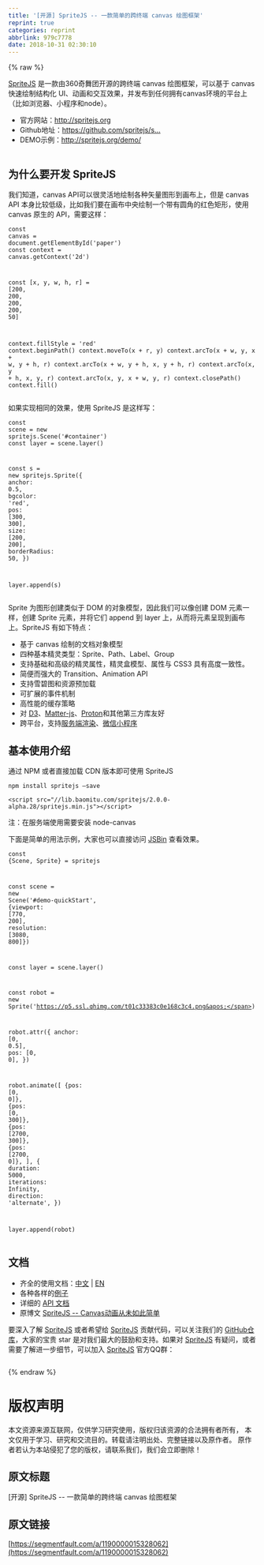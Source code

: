```yaml
---
title: '[开源] SpriteJS -- 一款简单的跨终端 canvas 绘图框架'
reprint: true
categories: reprint
abbrlink: 979c7778
date: 2018-10-31 02:30:10
---
```


{% raw %}
<p><a href="https://github.com/spritejs/spritejs" rel="nofollow noreferrer" target="_blank">SpriteJS</a> &#x662F;&#x4E00;&#x6B3E;&#x7531;360&#x5947;&#x821E;&#x56E2;&#x5F00;&#x6E90;&#x7684;&#x8DE8;&#x7EC8;&#x7AEF; canvas &#x7ED8;&#x56FE;&#x6846;&#x67B6;&#xFF0C;&#x53EF;&#x4EE5;&#x57FA;&#x4E8E; canvas &#x5FEB;&#x901F;&#x7ED8;&#x5236;&#x7ED3;&#x6784;&#x5316; UI&#x3001;&#x52A8;&#x753B;&#x548C;&#x4EA4;&#x4E92;&#x6548;&#x679C;&#xFF0C;&#x5E76;&#x53D1;&#x5E03;&#x5230;&#x4EFB;&#x4F55;&#x62E5;&#x6709;canvas&#x73AF;&#x5883;&#x7684;&#x5E73;&#x53F0;&#x4E0A;&#xFF08;&#x6BD4;&#x5982;&#x6D4F;&#x89C8;&#x5668;&#x3001;&#x5C0F;&#x7A0B;&#x5E8F;&#x548C;node&#xFF09;&#x3002;</p><ul><li>&#x5B98;&#x65B9;&#x7F51;&#x7AD9;&#xFF1A;<a href="http://spritejs.org" rel="nofollow noreferrer" target="_blank">http://spritejs.org</a></li><li>Github&#x5730;&#x5740;&#xFF1A;<a href="https://github.com/spritejs/spritejs" rel="nofollow noreferrer" target="_blank">https://github.com/spritejs/s...</a></li><li>DEMO&#x793A;&#x4F8B;&#xFF1A;<a href="http://spritejs.org/demo/" rel="nofollow noreferrer" target="_blank">http://spritejs.org/demo/</a></li></ul><p><span class="img-wrap"><img data-src="/img/remote/1460000015328065?w=500&amp;h=500" src="https://static.alili.tech/img/remote/1460000015328065?w=500&amp;h=500" alt="" title="" style="cursor:pointer;display:inline"></span></p><h2 id="articleHeader0">&#x4E3A;&#x4EC0;&#x4E48;&#x8981;&#x5F00;&#x53D1; SpriteJS</h2><p>&#x6211;&#x4EEC;&#x77E5;&#x9053;&#xFF0C;canvas API&#x53EF;&#x4EE5;&#x5F88;&#x7075;&#x6D3B;&#x5730;&#x7ED8;&#x5236;&#x5404;&#x79CD;&#x77E2;&#x91CF;&#x56FE;&#x5F62;&#x5230;&#x753B;&#x5E03;&#x4E0A;&#xFF0C;&#x4F46;&#x662F; canvas API &#x672C;&#x8EAB;&#x6BD4;&#x8F83;&#x4F4E;&#x7EA7;&#xFF0C;&#x6BD4;&#x5982;&#x6211;&#x4EEC;&#x8981;&#x5728;&#x753B;&#x5E03;&#x4E2D;&#x592E;&#x7ED8;&#x5236;&#x4E00;&#x4E2A;&#x5E26;&#x6709;&#x5706;&#x89D2;&#x7684;&#x7EA2;&#x8272;&#x77E9;&#x5F62;&#xFF0C;&#x4F7F;&#x7528; canvas &#x539F;&#x751F;&#x7684; API&#xFF0C;&#x9700;&#x8981;&#x8FD9;&#x6837;&#xFF1A;</p><div class="widget-codetool" style="display:none"><div class="widget-codetool--inner"><span class="selectCode code-tool" data-toggle="tooltip" data-placement="top" title="" data-original-title="&#x5168;&#x9009;"></span> <span type="button" class="copyCode code-tool" data-toggle="tooltip" data-placement="top" data-clipboard-text="const canvas = document.getElementById(&apos;paper&apos;)
const context = canvas.getContext(&apos;2d&apos;)

const [x, y, w, h, r] = [200, 200, 200, 200, 50]

context.fillStyle = &apos;red&apos;
context.beginPath()
context.moveTo(x + r, y)
context.arcTo(x + w, y, x + w, y + h, r)
context.arcTo(x + w, y + h, x, y + h, r)
context.arcTo(x, y + h, x, y, r)
context.arcTo(x, y, x + w, y, r)
context.closePath()
context.fill()" title="" data-original-title="&#x590D;&#x5236;"></span> <span type="button" class="saveToNote code-tool" data-toggle="tooltip" data-placement="top" title="" data-original-title="&#x653E;&#x8FDB;&#x7B14;&#x8BB0;"></span></div></div><pre class="javascript hljs"><code class="js"><span class="hljs-keyword">const</span> canvas = <span class="hljs-built_in">document</span>.getElementById(<span class="hljs-string">&apos;paper&apos;</span>)
<span class="hljs-keyword">const</span> context = canvas.getContext(<span class="hljs-string">&apos;2d&apos;</span>)

<span class="hljs-keyword">const</span> [x, y, w, h, r] = [<span class="hljs-number">200</span>, <span class="hljs-number">200</span>, <span class="hljs-number">200</span>, <span class="hljs-number">200</span>, <span class="hljs-number">50</span>]

context.fillStyle = <span class="hljs-string">&apos;red&apos;</span>
context.beginPath()
context.moveTo(x + r, y)
context.arcTo(x + w, y, x + w, y + h, r)
context.arcTo(x + w, y + h, x, y + h, r)
context.arcTo(x, y + h, x, y, r)
context.arcTo(x, y, x + w, y, r)
context.closePath()
context.fill()</code></pre><p>&#x5982;&#x679C;&#x5B9E;&#x73B0;&#x76F8;&#x540C;&#x7684;&#x6548;&#x679C;&#xFF0C;&#x4F7F;&#x7528; SpriteJS &#x662F;&#x8FD9;&#x6837;&#x5199;&#xFF1A;</p><div class="widget-codetool" style="display:none"><div class="widget-codetool--inner"><span class="selectCode code-tool" data-toggle="tooltip" data-placement="top" title="" data-original-title="&#x5168;&#x9009;"></span> <span type="button" class="copyCode code-tool" data-toggle="tooltip" data-placement="top" data-clipboard-text="const scene = new spritejs.Scene(&apos;#container&apos;)
const layer = scene.layer()

const s = new spritejs.Sprite({
  anchor: 0.5,
  bgcolor: &apos;red&apos;,
  pos: [300, 300],
  size: [200, 200],
  borderRadius: 50,
})

layer.append(s)" title="" data-original-title="&#x590D;&#x5236;"></span> <span type="button" class="saveToNote code-tool" data-toggle="tooltip" data-placement="top" title="" data-original-title="&#x653E;&#x8FDB;&#x7B14;&#x8BB0;"></span></div></div><pre class="javascript hljs"><code class="js"><span class="hljs-keyword">const</span> scene = <span class="hljs-keyword">new</span> spritejs.Scene(<span class="hljs-string">&apos;#container&apos;</span>)
<span class="hljs-keyword">const</span> layer = scene.layer()

<span class="hljs-keyword">const</span> s = <span class="hljs-keyword">new</span> spritejs.Sprite({
  <span class="hljs-attr">anchor</span>: <span class="hljs-number">0.5</span>,
  <span class="hljs-attr">bgcolor</span>: <span class="hljs-string">&apos;red&apos;</span>,
  <span class="hljs-attr">pos</span>: [<span class="hljs-number">300</span>, <span class="hljs-number">300</span>],
  <span class="hljs-attr">size</span>: [<span class="hljs-number">200</span>, <span class="hljs-number">200</span>],
  <span class="hljs-attr">borderRadius</span>: <span class="hljs-number">50</span>,
})

layer.append(s)</code></pre><p>Sprite &#x4E3A;&#x56FE;&#x5F62;&#x521B;&#x5EFA;&#x7C7B;&#x4F3C;&#x4E8E; DOM &#x7684;&#x5BF9;&#x8C61;&#x6A21;&#x578B;&#xFF0C;&#x56E0;&#x6B64;&#x6211;&#x4EEC;&#x53EF;&#x4EE5;&#x50CF;&#x521B;&#x5EFA; DOM &#x5143;&#x7D20;&#x4E00;&#x6837;&#xFF0C;&#x521B;&#x5EFA; Sprite &#x5143;&#x7D20;&#xFF0C;&#x5E76;&#x5C06;&#x5B83;&#x4EEC; append &#x5230; layer &#x4E0A;&#xFF0C;&#x4ECE;&#x800C;&#x5C06;&#x5143;&#x7D20;&#x5448;&#x73B0;&#x5230;&#x753B;&#x5E03;&#x4E0A;&#x3002;SpriteJS &#x6709;&#x5982;&#x4E0B;&#x7279;&#x70B9;&#xFF1A;</p><ul><li>&#x57FA;&#x4E8E; canvas &#x7ED8;&#x5236;&#x7684;&#x6587;&#x6863;&#x5BF9;&#x8C61;&#x6A21;&#x578B;</li><li>&#x56DB;&#x79CD;&#x57FA;&#x672C;&#x7CBE;&#x7075;&#x7C7B;&#x578B;&#xFF1A;Sprite&#x3001;Path&#x3001;Label&#x3001;Group</li><li>&#x652F;&#x6301;&#x57FA;&#x7840;&#x548C;&#x9AD8;&#x7EA7;&#x7684;&#x7CBE;&#x7075;&#x5C5E;&#x6027;&#xFF0C;&#x7CBE;&#x7075;&#x76D2;&#x6A21;&#x578B;&#x3001;&#x5C5E;&#x6027;&#x4E0E; CSS3 &#x5177;&#x6709;&#x9AD8;&#x5EA6;&#x4E00;&#x81F4;&#x6027;&#x3002;</li><li>&#x7B80;&#x4FBF;&#x800C;&#x5F3A;&#x5927;&#x7684; Transition&#x3001;Animation API</li><li>&#x652F;&#x6301;&#x96EA;&#x78A7;&#x56FE;&#x548C;&#x8D44;&#x6E90;&#x9884;&#x52A0;&#x8F7D;</li><li>&#x53EF;&#x6269;&#x5C55;&#x7684;&#x4E8B;&#x4EF6;&#x673A;&#x5236;</li><li>&#x9AD8;&#x6027;&#x80FD;&#x7684;&#x7F13;&#x5B58;&#x7B56;&#x7565;</li><li>&#x5BF9; <a href="https://github.com/d3/d3" rel="nofollow noreferrer" target="_blank">D3</a>&#x3001;<a href="https://github.com/liabru/matter-js" rel="nofollow noreferrer" target="_blank">Matter-js</a>&#x3001;<a href="https://github.com/a-jie/Proton" rel="nofollow noreferrer" target="_blank">Proton</a>&#x548C;&#x5176;&#x4ED6;&#x7B2C;&#x4E09;&#x65B9;&#x5E93;&#x53CB;&#x597D;</li><li>&#x8DE8;&#x5E73;&#x53F0;&#xFF0C;&#x652F;&#x6301;<a href="http://spritejs.org/#/zh-cn/index?id=server-side-render" rel="nofollow noreferrer" target="_blank">&#x670D;&#x52A1;&#x7AEF;&#x6E32;&#x67D3;</a>&#x3001;<a href="https://github.com/spritejs/sprite-wxapp" rel="nofollow noreferrer" target="_blank">&#x5FAE;&#x4FE1;&#x5C0F;&#x7A0B;&#x5E8F;</a></li></ul><h2 id="articleHeader1">&#x57FA;&#x672C;&#x4F7F;&#x7528;&#x4ECB;&#x7ECD;</h2><p>&#x901A;&#x8FC7; NPM &#x6216;&#x8005;&#x76F4;&#x63A5;&#x52A0;&#x8F7D; CDN &#x7248;&#x672C;&#x5373;&#x53EF;&#x4F7F;&#x7528; SpriteJS</p><div class="widget-codetool" style="display:none"><div class="widget-codetool--inner"><span class="selectCode code-tool" data-toggle="tooltip" data-placement="top" title="" data-original-title="&#x5168;&#x9009;"></span> <span type="button" class="copyCode code-tool" data-toggle="tooltip" data-placement="top" data-clipboard-text="npm install spritejs &#x2014;save" title="" data-original-title="&#x590D;&#x5236;"></span> <span type="button" class="saveToNote code-tool" data-toggle="tooltip" data-placement="top" title="" data-original-title="&#x653E;&#x8FDB;&#x7B14;&#x8BB0;"></span></div></div><pre class="hljs sql"><code class="shell" style="word-break:break-word;white-space:initial">npm <span class="hljs-keyword">install</span> spritejs &#x2014;<span class="hljs-keyword">save</span></code></pre><div class="widget-codetool" style="display:none"><div class="widget-codetool--inner"><span class="selectCode code-tool" data-toggle="tooltip" data-placement="top" title="" data-original-title="&#x5168;&#x9009;"></span> <span type="button" class="copyCode code-tool" data-toggle="tooltip" data-placement="top" data-clipboard-text="&lt;script src=&quot;//lib.baomitu.com/spritejs/2.0.0-alpha.28/spritejs.min.js&quot;&gt;&lt;/script&gt;" title="" data-original-title="&#x590D;&#x5236;"></span> <span type="button" class="saveToNote code-tool" data-toggle="tooltip" data-placement="top" title="" data-original-title="&#x653E;&#x8FDB;&#x7B14;&#x8BB0;"></span></div></div><pre class="xml hljs"><code class="html" style="word-break:break-word;white-space:initial"><span class="hljs-tag">&lt;<span class="hljs-name">script</span> <span class="hljs-attr">src</span>=<span class="hljs-string">&quot;//lib.baomitu.com/spritejs/2.0.0-alpha.28/spritejs.min.js&quot;</span>&gt;</span><span class="undefined"></span><span class="hljs-tag">&lt;/<span class="hljs-name">script</span>&gt;</span></code></pre><p>&#x6CE8;&#xFF1A;&#x5728;&#x670D;&#x52A1;&#x7AEF;&#x4F7F;&#x7528;&#x9700;&#x8981;&#x5B89;&#x88C5; node-canvas</p><p>&#x4E0B;&#x9762;&#x662F;&#x7B80;&#x5355;&#x7684;&#x7528;&#x6CD5;&#x793A;&#x4F8B;&#xFF0C;&#x5927;&#x5BB6;&#x4E5F;&#x53EF;&#x4EE5;&#x76F4;&#x63A5;&#x8BBF;&#x95EE; <a href="https://code.h5jun.com/sedam/edit?js,output" rel="nofollow noreferrer" target="_blank">JSBin</a> &#x67E5;&#x770B;&#x6548;&#x679C;&#x3002;</p><div class="widget-codetool" style="display:none"><div class="widget-codetool--inner"><span class="selectCode code-tool" data-toggle="tooltip" data-placement="top" title="" data-original-title="&#x5168;&#x9009;"></span> <span type="button" class="copyCode code-tool" data-toggle="tooltip" data-placement="top" data-clipboard-text="const {Scene, Sprite} = spritejs

const scene = new Scene(&apos;#demo-quickStart&apos;, {viewport: [770, 200], resolution: [3080, 800]})

const layer = scene.layer()

const robot = new Sprite(&apos;https://p5.ssl.qhimg.com/t01c33383c0e168c3c4.png&apos;)

robot.attr({
  anchor: [0, 0.5],
  pos: [0, 0],
})

robot.animate([
  {pos: [0, 0]},
  {pos: [0, 300]},
  {pos: [2700, 300]},
  {pos: [2700, 0]},
], {
  duration: 5000,
  iterations: Infinity,
  direction: &apos;alternate&apos;,
})

layer.append(robot)" title="" data-original-title="&#x590D;&#x5236;"></span> <span type="button" class="saveToNote code-tool" data-toggle="tooltip" data-placement="top" title="" data-original-title="&#x653E;&#x8FDB;&#x7B14;&#x8BB0;"></span></div></div><pre class="javascript hljs"><code class="javascript"><span class="hljs-keyword">const</span> {Scene, Sprite} = spritejs

<span class="hljs-keyword">const</span> scene = <span class="hljs-keyword">new</span> Scene(<span class="hljs-string">&apos;#demo-quickStart&apos;</span>, {<span class="hljs-attr">viewport</span>: [<span class="hljs-number">770</span>, <span class="hljs-number">200</span>], <span class="hljs-attr">resolution</span>: [<span class="hljs-number">3080</span>, <span class="hljs-number">800</span>]})

<span class="hljs-keyword">const</span> layer = scene.layer()

<span class="hljs-keyword">const</span> robot = <span class="hljs-keyword">new</span> Sprite(<span class="hljs-string">&apos;https://p5.ssl.qhimg.com/t01c33383c0e168c3c4.png&apos;</span>)

robot.attr({
  <span class="hljs-attr">anchor</span>: [<span class="hljs-number">0</span>, <span class="hljs-number">0.5</span>],
  <span class="hljs-attr">pos</span>: [<span class="hljs-number">0</span>, <span class="hljs-number">0</span>],
})

robot.animate([
  {<span class="hljs-attr">pos</span>: [<span class="hljs-number">0</span>, <span class="hljs-number">0</span>]},
  {<span class="hljs-attr">pos</span>: [<span class="hljs-number">0</span>, <span class="hljs-number">300</span>]},
  {<span class="hljs-attr">pos</span>: [<span class="hljs-number">2700</span>, <span class="hljs-number">300</span>]},
  {<span class="hljs-attr">pos</span>: [<span class="hljs-number">2700</span>, <span class="hljs-number">0</span>]},
], {
  <span class="hljs-attr">duration</span>: <span class="hljs-number">5000</span>,
  <span class="hljs-attr">iterations</span>: <span class="hljs-literal">Infinity</span>,
  <span class="hljs-attr">direction</span>: <span class="hljs-string">&apos;alternate&apos;</span>,
})

layer.append(robot)</code></pre><h2 id="articleHeader2">&#x6587;&#x6863;</h2><ul><li>&#x9F50;&#x5168;&#x7684;&#x4F7F;&#x7528;&#x6587;&#x6863;&#xFF1A;<a href="http://spritejs.org/#/zh-cn/index" rel="nofollow noreferrer" target="_blank">&#x4E2D;&#x6587;</a> | <a href="http://spritejs.org/#/en/index" rel="nofollow noreferrer" target="_blank">EN</a></li><li>&#x5404;&#x79CD;&#x5404;&#x6837;&#x7684;<a href="http://spritejs.org/#/zh-cn/examples" rel="nofollow noreferrer" target="_blank">&#x4F8B;&#x5B50;</a></li><li>&#x8BE6;&#x7EC6;&#x7684; <a href="http://spritejs.org/#/api/" rel="nofollow noreferrer" target="_blank">API &#x6587;&#x6863;</a></li><li>&#x539F;&#x535A;&#x6587; <a href="https://www.h5jun.com/post/spritejs.html" rel="nofollow noreferrer" target="_blank">SpriteJS -- Canvas&#x52A8;&#x753B;&#x4ECE;&#x672A;&#x5982;&#x6B64;&#x7B80;&#x5355;</a></li></ul><p>&#x8981;&#x6DF1;&#x5165;&#x4E86;&#x89E3; <a href="https://github.com/spritejs/spritejs" rel="nofollow noreferrer" target="_blank">SpriteJS</a> &#x6216;&#x8005;&#x5E0C;&#x671B;&#x7ED9; <a href="https://github.com/spritejs/spritejs" rel="nofollow noreferrer" target="_blank">SpriteJS</a> &#x8D21;&#x732E;&#x4EE3;&#x7801;&#xFF0C;&#x53EF;&#x4EE5;&#x5173;&#x6CE8;&#x6211;&#x4EEC;&#x7684; <a href="https://github.com/spritejs/spritejs" rel="nofollow noreferrer" target="_blank">GitHub&#x4ED3;&#x5E93;</a>&#xFF0C;&#x5927;&#x5BB6;&#x7684;&#x5B9D;&#x8D35; star &#x662F;&#x5BF9;&#x6211;&#x4EEC;&#x6700;&#x5927;&#x7684;&#x9F13;&#x52B1;&#x548C;&#x652F;&#x6301;&#x3002;&#x5982;&#x679C;&#x5BF9; <a href="https://github.com/spritejs/spritejs" rel="nofollow noreferrer" target="_blank">SpriteJS</a> &#x6709;&#x7591;&#x95EE;&#xFF0C;&#x6216;&#x8005;&#x9700;&#x8981;&#x4E86;&#x89E3;&#x8FDB;&#x4E00;&#x6B65;&#x7EC6;&#x8282;&#xFF0C;&#x53EF;&#x4EE5;&#x52A0;&#x5165; <a href="https://github.com/spritejs/spritejs" rel="nofollow noreferrer" target="_blank">SpriteJS</a> &#x5B98;&#x65B9;QQ&#x7FA4;&#xFF1A;</p><p><span class="img-wrap"><img data-src="/img/remote/1460000015328066" src="https://static.alili.tech/img/remote/1460000015328066" alt="" title="" style="cursor:pointer;display:inline"></span></p>
{% endraw %}

# 版权声明
本文资源来源互联网，仅供学习研究使用，版权归该资源的合法拥有者所有，
本文仅用于学习、研究和交流目的。转载请注明出处、完整链接以及原作者。
原作者若认为本站侵犯了您的版权，请联系我们，我们会立即删除！

## 原文标题
[开源] SpriteJS -- 一款简单的跨终端 canvas 绘图框架

## 原文链接
[https://segmentfault.com/a/1190000015328062](https://segmentfault.com/a/1190000015328062)

